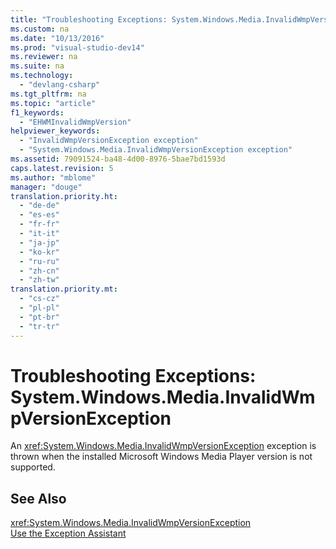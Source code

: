 ```yaml
---
title: "Troubleshooting Exceptions: System.Windows.Media.InvalidWmpVersionException"
ms.custom: na
ms.date: "10/13/2016"
ms.prod: "visual-studio-dev14"
ms.reviewer: na
ms.suite: na
ms.technology: 
  - "devlang-csharp"
ms.tgt_pltfrm: na
ms.topic: "article"
f1_keywords: 
  - "EHWMInvalidWmpVersion"
helpviewer_keywords: 
  - "InvalidWmpVersionException exception"
  - "System.Windows.Media.InvalidWmpVersionException exception"
ms.assetid: 79091524-ba48-4d00-8976-5bae7bd1593d
caps.latest.revision: 5
ms.author: "mblome"
manager: "douge"
translation.priority.ht: 
  - "de-de"
  - "es-es"
  - "fr-fr"
  - "it-it"
  - "ja-jp"
  - "ko-kr"
  - "ru-ru"
  - "zh-cn"
  - "zh-tw"
translation.priority.mt: 
  - "cs-cz"
  - "pl-pl"
  - "pt-br"
  - "tr-tr"
---
```

# Troubleshooting Exceptions: System.Windows.Media.InvalidWmpVersionException
An <xref:System.Windows.Media.InvalidWmpVersionException> exception is thrown when the installed Microsoft Windows Media Player version is not supported.  
  
## See Also  
 <xref:System.Windows.Media.InvalidWmpVersionException>   
 [Use the Exception Assistant](../Topic/How%20to:%20Use%20the%20Exception%20Assistant.md)